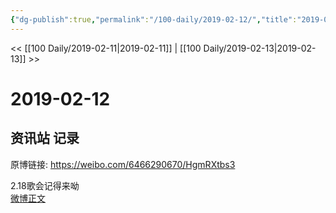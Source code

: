 ```yaml
---
{"dg-publish":true,"permalink":"/100-daily/2019-02-12/","title":"2019-02-12"}
---
```



<< [[100 Daily/2019-02-11\|2019-02-11]] | [[100 Daily/2019-02-13\|2019-02-13]] >>

# 2019-02-12

## 资讯站 记录

原博链接: https://weibo.com/6466290670/HgmRXtbs3

2.18歌会记得来呦  
[微博正文](https://weibo.com/detail/4338870718548185)
